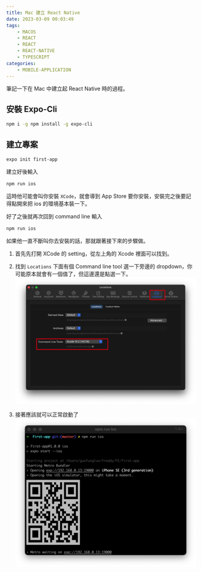 ```yaml
---
title: Mac 建立 React Native
date: 2023-03-09 00:03:49
tags:
	- MACOS
	- REACT
	- REACT
	- REACT-NATIVE
	- TYPESCRIPT
categories:
	- MOBILE-APPLICATION
---
```

筆記一下在 Mac 中建立起 React Native 時的過程。

<!-- more -->

## 安裝 Expo-Cli

```bash
npm i -g npm install -g expo-cli
```

## 建立專案

```bash
expo init first-app
```

建立好後輸入

```bash
npm run ios
```

這時他可能會叫你安裝 `XCode`，就會導到 App Store 要你安裝，安裝完之後要記得點開來把 ios 的環境基本裝一下。

好了之後就再次回到 command line 輸入 
```bash
npm run ios
```

如果他一直不斷叫你去安裝的話，那就跟著接下來的步驟做。

1. 首先先打開 XCode 的 setting，從左上角的 Xcode 裡面可以找到。
2. 找到 `Locations` 下面有個 Command line tool 選一下旁邊的 dropdown，你可能原本就會有一個值了，但這邊還是點選一下。
	![Xcode Command line tool](https://raw.githubusercontent.com/luofreddy/images/main/uPic/2023/03/09/GnRr4M.png)

3. 接著應該就可以正常啟動了
	![啟動 ios 模擬器](https://raw.githubusercontent.com/luofreddy/images/main/uPic/2023/03/09/m0klQq.png)